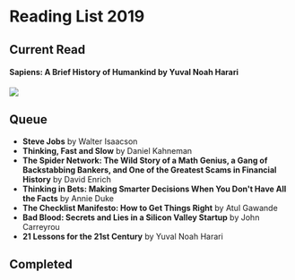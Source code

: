 # Reading List 2019
## Current Read

#### Sapiens: A Brief History of Humankind by Yuval Noah Harari
![](https://images-na.ssl-images-amazon.com/images/I/41%2BlolL22gL._SX314_BO1,204,203,200_.jpg)

## Queue

- **Steve Jobs** by Walter Isaacson
- **Thinking, Fast and Slow** by Daniel Kahneman
- **The Spider Network: The Wild Story of a Math Genius, a Gang of Backstabbing Bankers, and One of the Greatest Scams in Financial History** by David Enrich
- **Thinking in Bets: Making Smarter Decisions When You Don't Have All the Facts** by Annie Duke
- **The Checklist Manifesto: How to Get Things Right** by Atul Gawande
- **Bad Blood: Secrets and Lies in a Silicon Valley Startup** by John Carreyrou
- **21 Lessons for the 21st Century** by Yuval Noah Harari

## Completed
